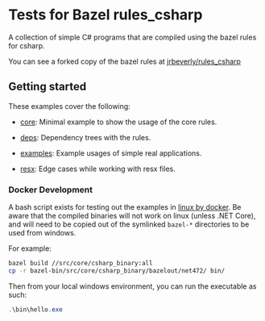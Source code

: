 # Tests for Bazel rules_csharp

A collection of simple C# programs that are compiled using the bazel rules for csharp.

You can see a forked copy of the bazel rules at [jrbeverly/rules_csharp](https://github.com/jrbeverly/rules_csharp)

## Getting started

These examples cover the following:

* [core](core/): Minimal example to show the usage of the core rules.

* [deps](deps/): Dependency trees with the rules.

* [examples](examples/): Example usages of simple real applications.

* [resx](resx/): Edge cases while working with resx files.


### Docker Development

A bash script exists for testing out the examples in [linux by docker](../docker.bash). Be aware that the compiled binaries will not work on linux (unless .NET Core), and will need to be copied out of the symlinked `bazel-*` directories to be used from windows.

For example:

```bash
bazel build //src/core/csharp_binary:all
cp -r bazel-bin/src/core/csharp_binary/bazelout/net472/ bin/
```

Then from your local windows environment, you can run the executable as such:

```powershell
.\bin\hello.exe
```
